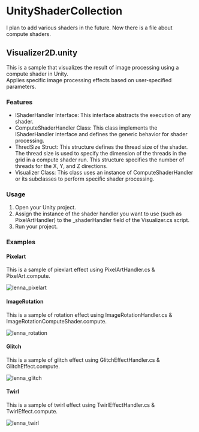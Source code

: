 # UnityShaderCollection

I plan to add various shaders in the future. Now there is a file about compute shaders.

## Visualizer2D.unity

This is a sample that visualizes the result of image processing using a compute shader in Unity.  
Applies specific image processing effects based on user-specified parameters.

### Features

- IShaderHandler Interface: This interface abstracts the execution of any shader.
- ComputeShaderHandler Class: This class implements the IShaderHandler interface and defines the generic behavior for shader processing.
- ThredSize Struct: This structure defines the thread size of the shader. The thread size is used to specify the dimension of the threads in the grid in a compute shader run. This structure specifies the number of threads for the X, Y, and Z directions.
- Visualizer Class: This class uses an instance of ComputeShaderHandler or its subclasses to perform specific shader processing.

### Usage

1. Open your Unity project.
1. Assign the instance of the shader handler you want to use (such as PixelArtHandler) to the _shaderHandler field of the Visualizer.cs script.
1. Run your project.

### Examples

#### Pixelart

This is a sample of piexlart effect using PixelArtHandler.cs & PixelArt.compute.  

![lenna_pixelart](https://github.com/s4k10503/UnityShaderCollection/assets/50241623/35b3c224-19d1-44f2-8700-18c367836210)

#### ImageRotation

This is a sample of rotation effect using ImageRotationHandler.cs & ImageRotationComputeShader.compute.  

![lenna_rotation](https://github.com/s4k10503/UnityShaderCollection/assets/50241623/2d9b5e49-279c-43cb-89ce-a1f0cc1bfdcf)

#### Glitch

This is a sample of glitch effect using GlitchEffectHandler.cs & GlitchEffect.compute.  

![lenna_glitch](https://github.com/s4k10503/UnityShaderCollection/assets/50241623/95e784d5-3603-4896-a61c-9ad4a1ac3779)

#### Twirl

This is a sample of twirl effect using TwirlEffectHandler.cs & TwirlEffect.compute.  

![lenna_twirl](https://github.com/s4k10503/UnityShaderCollection/assets/50241623/d05acaa6-15b3-497b-a6b2-69adc8ce0d24)

